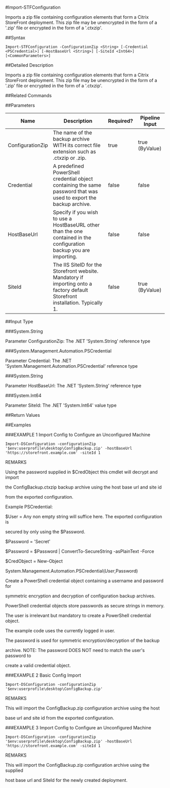 #Import-STFConfiguration
Imports a zip file containing configuration elements that form a Citrix StoreFront deployment. This zip file may be unencrypted in the form of a '.zip' file or encrypted in the form of a '.ctxzip'.
##Syntax
```Import-STFConfiguration -ConfigurationZip <String> [-Credential <PSCredential>] [-HostBaseUrl <String>] [-SiteId <Int64>] [<CommonParameters>]
```
##Detailed Description
Imports a zip file containing configuration elements that form a Citrix StoreFront deployment. This zip file may be unencrypted in the form of a '.zip' file or encrypted in the form of a '.ctxzip'.
##Related Commands
##Parameters
|Name|Description|Required?|Pipeline Input||--|--|--|--||ConfigurationZip|The name of the backup archive WITH its correct file extension such as .ctxzip or .zip.|true|true (ByValue)||Credential|A predefined PowerShell credential object containing the same password that was used to export the backup archive.|false|false||HostBaseUrl|Specify if you wish to use a HostBaseURL other than the one contained in the configuration backup you are importing.|false|false||SiteId|The IIS SiteID for the Storefront website. Mandatory if importing onto a factory default Storefront installation. Typically 1.|false|true (ByValue)|##Input Type
###System.String
Parameter ConfigurationZip: The .NET 'System.String' reference type
###System.Management.Automation.PSCredential
Parameter Credential: The .NET 'System.Management.Automation.PSCredential' reference type
###System.String
Parameter HostBaseUrl: The .NET 'System.String' reference type
###System.Int64
Parameter SiteId: The .NET 'System.Int64' value type
##Return Values
##Examples
###EXAMPLE 1 Import Config to Configure an Unconfigured Machine
```Import-DSConfiguration -configurationZip '$env:userprofile\desktop\ConfigBackup.zip' -hostBaseUrl 'https://storefront.example.com' -siteId 1
```
REMARKS
Using the password supplied in $CredObject this cmdlet will decrypt and import
the ConfigBackup.ctxzip backup archive using the host base url and site id
from the exported configuration.
Example PSCredential:
$User = Any non empty string will suffice here. The exported configuration is
secured by only using the $Password.
$Password = 'Secret'
$Password = $Password | ConvertTo-SecureString -asPlainText -Force
$CredObject = New-Object
System.Management.Automation.PSCredential($User,$Password)
Create a PowerShell credential object containing a username and password for
symmetric encryption and decryption of configuration backup archives.
PowerShell credential objects store passwords as secure strings in memory.
The user is irrelevant but mandatory to create a PowerShell credential object.
The example code uses the currently logged in user.
The password is used for symmetric encryption/decryption of the backup
archive. NOTE: The password DOES NOT need to match the user's password to
create a valid credential object.
###EXAMPLE 2 Basic Config Import
```Import-DSConfiguration -configurationZip '$env:userprofile\desktop\ConfigBackup.zip'
```
REMARKS
This will import the ConfigBackup.zip configuration archive using the host
base url and site id from the exported configuration.
###EXAMPLE 3 Import Config to Configure an Unconfigured Machine
```Import-DSConfiguration -configurationZip '$env:userprofile\desktop\ConfigBackup.zip' -hostBaseUrl 'https://storefront.example.com' -siteId 1
```
REMARKS
This will import the ConfigBackup.zip configuration archive using the supplied
host base url and SiteId for the newly created deployment.
